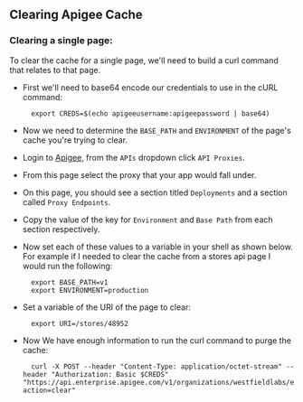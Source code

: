 ## Clearing Apigee Cache
### Clearing a single page:
To clear the cache for a single page, we'll need to build a curl command that relates to that page.

- First we'll need to base64 encode our credentials to use in the cURL command: 

        export CREDS=$(echo apigeeusername:apigeepassword | base64)

- Now we need to determine the `BASE_PATH` and `ENVIRONMENT` of the page's cache you're trying to clear.
- Login to [Apigee](https://login.apigee.com), from the `APIs` dropdown click `API Proxies`. 
- From this page select the proxy that your app would fall under.
- On this page, you should see a section titled `Deployments` and a section called `Proxy Endpoints`. 
- Copy the value of the key for `Environment` and `Base Path` from each section respectively. 
- Now set each of these values to a variable in your shell as shown below. For example if I needed to clear the cache from a stores api page I would run the following: 
  
        export BASE_PATH=v1
        export ENVIRONMENT=production
        
- Set a variable of the URI of the page to clear:

        export URI=/stores/48952

- Now We have enough information to run the curl command to purge the cache:

        curl -X POST --header "Content-Type: application/octet-stream" --header "Authorization: Basic $CREDS" "https://api.enterprise.apigee.com/v1/organizations/westfieldlabs/environments/$ENVRIONMENT/caches/advanced_cache/entries/$BASE_PATH$URI?action=clear"
